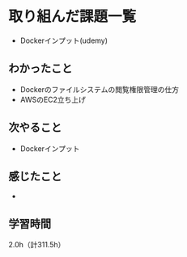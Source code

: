 # 取り組んだ課題一覧
- Dockerインプット(udemy)

## わかったこと
- Dockerのファイルシステムの閲覧権限管理の仕方
- AWSのEC2立ち上げ

## 次やること
- Dockerインプット

## 感じたこと
- 
  
## 学習時間　
2.0h（計311.5h）
